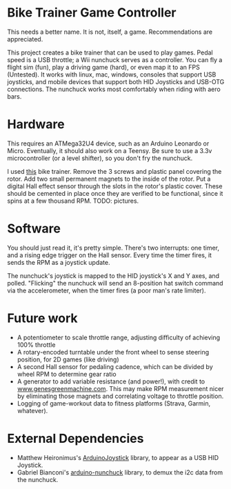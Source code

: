 # Bike Trainer Game Controller

This needs a better name. It is not, itself, a game. Recommendations are appreciated.

This project creates a bike trainer that can be used to play games. Pedal speed is a USB throttle; a Wii nunchuck serves as a controller. You can fly a flight sim (fun), play a driving game (hard), or even map it to an FPS (Untested). It works with linux, mac, windows, consoles that support USB joysticks, and mobile devices that support both HID Joysticks and USB-OTG connections. The nunchuck works most comfortably when riding with aero bars.

# Hardware

This requires an ATMega32U4 device, such as an Arduino Leonardo or Micro. Eventually, it should also work on a Teensy. Be sure to use a 3.3v microcontroller (or a level shifter), so you don't fry the nunchuck.

I used [this](http://a.co/gge61I9) bike trainer. Remove the 3 screws and plastic panel covering the rotor. Add two small permanent magnets to the inside of the rotor. Put a digital Hall effect sensor through the slots in the rotor's plastic cover. These should be cemented in place once they are verified to be functional, since it spins at a few thousand RPM. TODO: pictures.

# Software

You should just read it, it's pretty simple. There's two interrupts: one timer, and a rising edge trigger on the Hall sensor. Every time the timer fires, it sends the RPM as a joystick update.

The nunchuck's joystick is mapped to the HID joystick's X and Y axes, and polled. "Flicking" the nunchuck will send an 8-position hat switch command via the accelerometer, when the timer fires (a poor man's rate limiter). 

# Future work
- A potentiometer to scale throttle range, adjusting difficulty of achieving 100% throttle
- A rotary-encoded turntable under the front wheel to sense steering position, for 2D games (like driving)
- A second Hall sensor for pedaling cadence, which can be divided by wheel RPM to determine gear ratio
- A generator to add variable resistance (and power!), with credit to www.genesgreenmachine.com. This may make RPM measurement nicer by eliminating those magnets and correlating voltage to throttle position.
- Logging of game-workout data to fitness platforms (Strava, Garmin, whatever). 

# External Dependencies
- Matthew Heironimus's [ArduinoJoystick](https://github.com/MHeironimus/ArduinoJoystickLibrary) library, to appear as a USB HID Joystick.
- Gabriel Bianconi's [arduino-nunchuck](https://github.com/GabrielBianconi/arduino-nunchuk) library, to demux the i2c data from the nunchuck.
